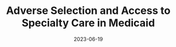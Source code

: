 ---
title: 'Adverse Selection and Access to Specialty Care in Medicaid'
collection: in-progress
permalink: /in-progress/2023-dissertate
excerpt: ''
date: 2023-06-19
venue: ''
paperurl: ''
submit: 0
citation: 'Kreider, Amanda R. &quot;Adverse Selection and Access to Specialty Care in Medicaid.&quot; In preparation. University of Pennsylvania.'
---